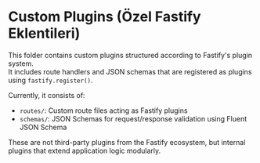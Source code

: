 # Custom Plugins (Özel Fastify Eklentileri)

This folder contains custom plugins structured according to Fastify's plugin system.  
It includes route handlers and JSON schemas that are registered as plugins using `fastify.register()`.

Currently, it consists of:

- `routes/`: Custom route files acting as Fastify plugins
- `schemas/`: JSON Schemas for request/response validation using Fluent JSON Schema

These are not third-party plugins from the Fastify ecosystem, but internal plugins that extend application logic modularly.
